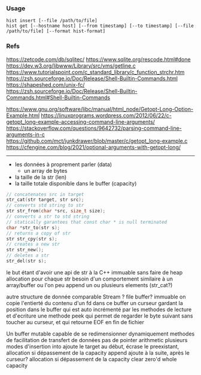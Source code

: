 ### Usage

```shell
hist insert [--file /path/to/file]
hist get [--hostname host] [--from timestamp] [--to timestamp] [--file /path/to/file] [--format hist-format]
```

### Refs

https://zetcode.com/db/sqlitec/
https://www.sqlite.org/rescode.html#done
https://dev.w3.org/libwww/Library/src/vms/getline.c
https://www.tutorialspoint.com/c_standard_library/c_function_strchr.htm
https://zsh.sourceforge.io/Doc/Release/Shell-Builtin-Commands.html
https://shapeshed.com/unix-fc/
https://zsh.sourceforge.io/Doc/Release/Shell-Builtin-Commands.html#Shell-Builtin-Commands

https://www.gnu.org/software/libc/manual/html_node/Getopt-Long-Option-Example.html
https://linuxprograms.wordpress.com/2012/06/22/c-getopt_long-example-accessing-command-line-arguments/
https://stackoverflow.com/questions/9642732/parsing-command-line-arguments-in-c
https://github.com/mct/junkdrawer/blob/master/c/getopt_long-example.c
https://cfengine.com/blog/2021/optional-arguments-with-getopt-long/

---

- les données à proprement parler (data)
  - un array de bytes
- la taille de la str (len)
- la taille totale disponible dans le buffer (capacity)

```c
// concatenates src in target
str_cat(str target, str src);
// converts std string to str
str str_from(char *src, size_t size);
// converts a str to std string
// statically garantees that const char * is null terminated
char *str_to(str s);
// returns a copy of str
str str_cpy(str s);
// creates a new str
str str_new();
// deletes a str
str_del(str s);
```

le but étant d'avoir une api de str à la C++
immuable
sans faire de heap allocation pour chaque str
besoin d'un comportement similaire à un array/buffer ou l'on peu append un ou plusieurs elements (str_cat?)

autre structure de donnée comparable
Stream ? file buffer?
immuable
on copie l'entierté du contenu d'un fd dans ce buffer
un curseur gardant la position dans le buffer qui est auto incrémenté par les methodes de lecture et d'ecriture
une methode peek qui permet de regarder le byte suivant sans toucher au curseur, et qui retourne EOF en fin de fichier

Un buffer
mutable
capable de se redimensionner dynamiquement
methodes de facilitation de transfert de données 
pas de pointer arithmetic
plusieurs modes d'insertion
into
ajoute le target au début, écrase le preexistant,  allocation si dépassement de la capacity
append
ajoute à la suite, après le curseur? allocation si dépassement de la capacity
clear
zero'd whole capacity
